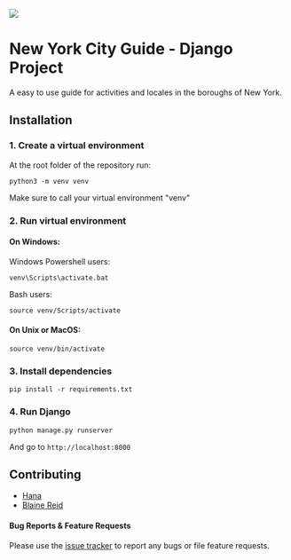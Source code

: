 
![](https://i.ytimg.com/vi/h3lBFKjnEV8/maxresdefault.jpg)

# New York City Guide - Django Project

A easy to use guide for activities and locales in the boroughs of New York.

## Installation

### 1. Create a virtual environment

At the root folder of the repository run:
```
python3 -m venv venv
```
Make sure to call your virtual environment "venv"

### 2. Run virtual environment
#### On Windows:
Windows Powershell users:
```
venv\Scripts\activate.bat
```
Bash users:
```
source venv/Scripts/activate
```
#### On Unix or MacOS:
```
source venv/bin/activate
```
### 3. Install dependencies
```
pip install -r requirements.txt
```
### 4. Run Django
```
python manage.py runserver
```
And go to `http://localhost:8000`


## Contributing

- [Hana](https://github.com/Harmony-yz)
- [Blaine Reid](https://github.com/Blaine-Reid/)

#### Bug Reports & Feature Requests

Please use the [issue tracker](https://github.com/Blaine-Reid/nyc_guide/issues) to report any bugs or file feature requests.
